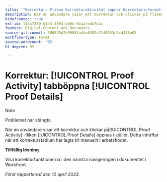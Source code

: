 ```yaml
---
title: '"Korrektur: Fliken Korrekturaktivitet öppnar Korrekturinformation'
description: När en användare visar ett korrektur och klickar på fliken Korrekturaktivitet öppnas i stället fliken Korrekturinformation. Detta inträffar när ett korrekturstadium har lagts till manuellt i arbetsflödet.
hidefromtoc: true
exl-id: 153a7289-d1e3-4894-bb0d-5baafebb7dac
feature: Digital Content and Documents
source-git-commit: 386528d7b99053a4da6982e2140933c5cd348a08
workflow-type: tm+mt
source-wordcount: '95'
ht-degree: 0%

---
```


# Korrektur: [!UICONTROL Proof Activity] tabböppna [!UICONTROL Proof Details]

<!--This article is on WF and WFP TOCs-->

<!--Valid issue, live for workaround-->

>[!NOTE]
>
>Problemet har stängts.

När en användare visar ett korrektur och klickar på[!UICONTROL Proof Activity] -fliken [!UICONTROL Proof Details] öppnas i stället. Detta inträffar när ett korrekturstadium har lagts till manuellt i arbetsflödet.

**Tillfällig lösning**

Visa korrekturfunktionerna i den vänstra navigeringen i dokumentet i Workfront.

_Först rapporterad den 10 april 2023._
